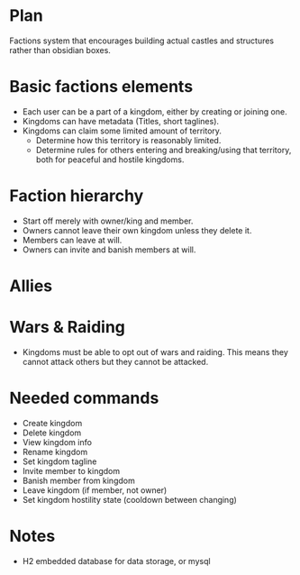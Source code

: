 # Plan

Factions system that encourages building actual castles and structures rather than obsidian boxes.

# Basic factions elements
* Each user can be a part of a kingdom, either by creating or joining one.
* Kingdoms can have metadata (Titles, short taglines).
* Kingdoms can claim some limited amount of territory.
    * Determine how this territory is reasonably limited.
    * Determine rules for others entering and breaking/using that territory, both for peaceful and hostile kingdoms.

# Faction hierarchy
* Start off merely with owner/king and member.
* Owners cannot leave their own kingdom unless they delete it.
* Members can leave at will.
* Owners can invite and banish members at will.

# Allies


# Wars & Raiding
* Kingdoms must be able to opt out of wars and raiding. This means they cannot attack others but they cannot be attacked.


# Needed commands
* Create kingdom
* Delete kingdom
* View kingdom info
* Rename kingdom
* Set kingdom tagline
* Invite member to kingdom
* Banish member from kingdom
* Leave kingdom (if member, not owner)
* Set kingdom hostility state (cooldown between changing)



# Notes
* H2 embedded database for data storage, or mysql
